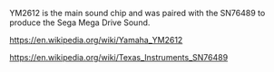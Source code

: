 

YM2612 is the main sound chip and was paired with the SN76489 to produce
the Sega Mega Drive Sound.



https://en.wikipedia.org/wiki/Yamaha_YM2612


https://en.wikipedia.org/wiki/Texas_Instruments_SN76489
